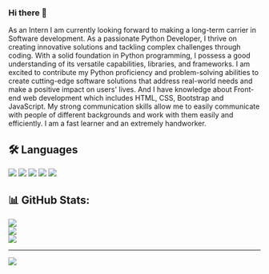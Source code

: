 ### Hi there 👋
As an Intern I am currently looking forward to making a long-term carrier in Software development. As a passionate Python Developer, I thrive on creating innovative solutions and tackling complex challenges through coding. With a solid foundation in Python programming, I possess a good understanding of its versatile capabilities, libraries, and frameworks. I am excited to contribute my Python proficiency and problem-solving abilities to create cutting-edge software solutions that address real-world needs and make a positive impact on users' lives. And I have knowledge about Front-end web development which includes HTML, CSS, Bootstrap and JavaScript. My strong communication skills allow me to easily communicate with people of different backgrounds and work with them easily and efficiently. I am a fast learner and an extremely handworker.

## 🛠 Languages 
![](https://img.shields.io/badge/Code-Python-informational?style=flat&color=informational&logo=python)
![](https://img.shields.io/badge/Code-HTML-informational?style=flat&color=informational&logo=html5)
![](https://img.shields.io/badge/Code-CSS-informational?style=flat&color=informational&logo=css3)
![](https://img.shields.io/badge/Code-JavaScript-informational?style=flat&color=informational&logo=javascript)
![](https://img.shields.io/badge/Code-MongoDB-informational?style=flat&color=informational&logo=mongodb)

<!--
**Chiragj2003/Chiragj2003** is a ✨ _special_ ✨ repository because its `README.md` (this file) appears on your GitHub profile.


Here are some ideas to get you started:

- 🔭 I’m currently working on ...
- 🌱 I’m currently learning ...
- 👯 I’m looking to collaborate on ...
- 🤔 I’m looking for help with ...
- 💬 Ask me about ...
- 📫 How to reach me: ...
- 😄 Pronouns: ...
- ⚡ Fun fact: ...
-->
## 📊 GitHub Stats:
![](https://github-readme-stats.vercel.app/api?username=Chiragj2003&theme=dark&hide_border=false&include_all_commits=false&count_private=false)<br/>
![](https://github-readme-streak-stats.herokuapp.com/?user=Chiragj2003&theme=dark&hide_border=false)<br/>
![](https://github-readme-stats.vercel.app/api/top-langs/?username=Chiragj2003&theme=dark&hide_border=false&include_all_commits=false&count_private=false&layout=compact)

---
[![](https://visitcount.itsvg.in/api?id=Chiragj2003&icon=0&color=0)](https://visitcount.itsvg.in)
